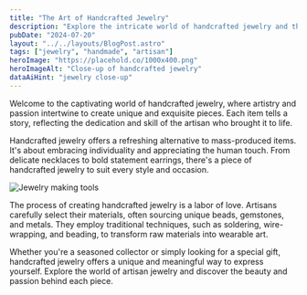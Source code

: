 ```yaml
---
title: "The Art of Handcrafted Jewelry"
description: "Explore the intricate world of handcrafted jewelry and the passion behind each piece."
pubDate: "2024-07-20"
layout: "../../layouts/BlogPost.astro"
tags: ["jewelry", "handmade", "artisan"]
heroImage: "https://placehold.co/1000x400.png"
heroImageAlt: "Close-up of handcrafted jewelry"
dataAiHint: "jewelry close-up"
---
```


Welcome to the captivating world of handcrafted jewelry, where artistry and passion intertwine to create unique and exquisite pieces. Each item tells a story, reflecting the dedication and skill of the artisan who brought it to life.

Handcrafted jewelry offers a refreshing alternative to mass-produced items. It's about embracing individuality and appreciating the human touch. From delicate necklaces to bold statement earrings, there's a piece of handcrafted jewelry to suit every style and occasion.

<img src="https://placehold.co/600x400.png" alt="Jewelry making tools" data-ai-hint="jewelry tools"/>

The process of creating handcrafted jewelry is a labor of love. Artisans carefully select their materials, often sourcing unique beads, gemstones, and metals. They employ traditional techniques, such as soldering, wire-wrapping, and beading, to transform raw materials into wearable art.

Whether you're a seasoned collector or simply looking for a special gift, handcrafted jewelry offers a unique and meaningful way to express yourself. Explore the world of artisan jewelry and discover the beauty and passion behind each piece.